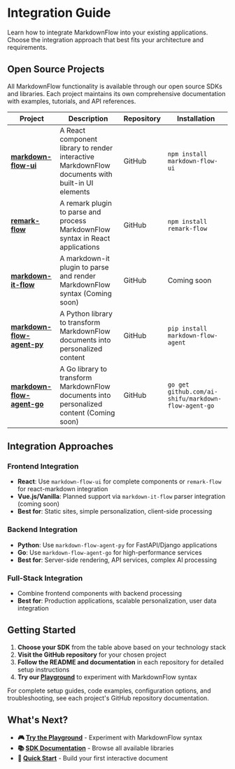 # Integration Guide

Learn how to integrate MarkdownFlow into your existing applications. Choose the integration approach that best fits your architecture and requirements.

## Open Source Projects

All MarkdownFlow functionality is available through our open source SDKs and libraries. Each project maintains its own comprehensive documentation with examples, tutorials, and API references.

| Project | Description | Repository | Installation |
|---------|-------------|------------|--------------|
| **[markdown-flow-ui](https://github.com/ai-shifu/markdown-flow-ui)** | A React component library to render interactive MarkdownFlow documents with built-in UI elements | GitHub | `npm install markdown-flow-ui` |
| **[remark-flow](https://github.com/ai-shifu/remark-flow)** | A remark plugin to parse and process MarkdownFlow syntax in React applications | GitHub | `npm install remark-flow` |
| **[markdown-it-flow](https://github.com/ai-shifu/markdown-it-flow)** | A markdown-it plugin to parse and render MarkdownFlow syntax (Coming soon) | GitHub | Coming soon |
| **[markdown-flow-agent-py](https://github.com/ai-shifu/markdown-flow-agent-py)** | A Python library to transform MarkdownFlow documents into personalized content | GitHub | `pip install markdown-flow-agent` |
| **[markdown-flow-agent-go](https://github.com/ai-shifu/markdown-flow-agent-go)** | A Go library to transform MarkdownFlow documents into personalized content (Coming soon) | GitHub | `go get github.com/ai-shifu/markdown-flow-agent-go` |

## Integration Approaches

### Frontend Integration

- **React**: Use `markdown-flow-ui` for complete components or `remark-flow` for react-markdown integration
- **Vue.js/Vanilla**: Planned support via `markdown-it-flow` parser integration (coming soon)
- **Best for**: Static sites, simple personalization, client-side processing

### Backend Integration  

- **Python**: Use `markdown-flow-agent-py` for FastAPI/Django applications
- **Go**: Use `markdown-flow-agent-go` for high-performance services
- **Best for**: Server-side rendering, API services, complex AI processing

### Full-Stack Integration

- Combine frontend components with backend processing
- **Best for**: Production applications, scalable personalization, user data integration

## Getting Started

1. **Choose your SDK** from the table above based on your technology stack
2. **Visit the GitHub repository** for your chosen project
3. **Follow the README and documentation** in each repository for detailed setup instructions
4. **Try our [Playground](https://play.mdflow.run)** to experiment with MarkdownFlow syntax

For complete setup guides, code examples, configuration options, and troubleshooting, see each project's GitHub repository documentation.

## What's Next?

- **🎮 [Try the Playground](https://play.mdflow.run)** - Experiment with MarkdownFlow syntax
- **📚 [SDK Documentation](../sdks/index.md)** - Browse all available libraries
- **🚀 [Quick Start](quick-start.md)** - Build your first interactive document

